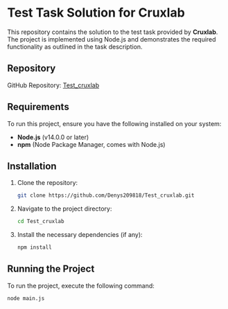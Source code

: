 # Test Task Solution for Cruxlab

This repository contains the solution to the test task provided by **Cruxlab**. The project is implemented using Node.js and demonstrates the required functionality as outlined in the task description.

## Repository

GitHub Repository: [Test_cruxlab](https://github.com/Denys209818/Test_cruxlab)

## Requirements

To run this project, ensure you have the following installed on your system:

- **Node.js** (v14.0.0 or later)
- **npm** (Node Package Manager, comes with Node.js)

## Installation

1. Clone the repository:
   ```bash
   git clone https://github.com/Denys209818/Test_cruxlab.git
   ```

2. Navigate to the project directory:
   ```bash
   cd Test_cruxlab
   ```

3. Install the necessary dependencies (if any):
   ```bash
   npm install
   ```

## Running the Project

To run the project, execute the following command:

```bash
node main.js
```
